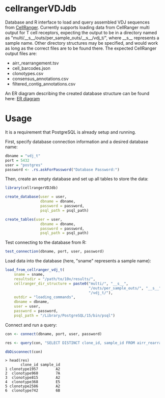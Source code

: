# cellrangerVDJdb
Database and R interface to load and query assembled VDJ sequences from [CellRanger](https://support.10xgenomics.com/single-cell-vdj/software/pipelines/latest/output/per-sample-outs-multi). Currently supports loading data from CellRanger multi output for T cell receptors, expecting the output to be in a directory named as "multi/\_\_s\_\_/outs/per_sample_outs/\_\_s\_\_/vdj_t/", where \_\_s\_\_ represents a sample name. Other directory structures may be specified, and would work as long as the correct files are to be found there. The expected CellRanger output files are:

- airr_rearrangement.tsv
- cell_barcodes.json
- clonotypes.csv
- consensus_annotations.csv
- filtered_contig_annotations.csv

An ER diagram describing the created database structure can be found here: [ER diagram](images/ERD.pdf)

# Usage

It is a requirement that PostgreSQL is already setup and running. 

First, specify database connection information and a desired database name:
```r
dbname = "vdj_t"
port = 5432
user = "postgres"
password <- .rs.askForPassword("Database Password:")
```

Then, create an empty database and set up all tables to store the data:
```r
library(cellrangerVDJdb)

create_database(user = user, 
                dbname = dbname, 
                password = password,
                psql_path = psql_path)

create_tables(user = user, 
                dbname = dbname, 
                password = password,
                psql_path = psql_path)
```

Test connecting to the database from R:
```r
test_connection(dbname, port, user, password)
```

Load data into the database (here, "sname" represents a sample name):
```r
load_from_cellranger_vdj_t(
    sname = sname, 
    resultsdir = "/path/to/10x/results/",
    cellranger_dir_structure = paste0("multi/", "__s__", 
                                      "/outs/per_sample_outs/", "__s__", 
                                      "/vdj_t/"), 
    outdir = "loading_commands",
    dbname = dbname, 
    user = user, 
    password = password, 
    psql_path = "/Library/PostgreSQL/15/bin/psql")
```

Connect and run a query:
```r
con <- connect(dbname, port, user, password)

res <- query(con, "SELECT DISTINCT clone_id, sample_id FROM airr_rearrangement")

dbDisconnect(con)
```

```
> head(res)
       clone_id sample_id
1 clonotype1957        A2
2  clonotype960        7A
3  clonotype815        A2
4  clonotype368        E5
5 clonotype2586        A2
6  clonotype742        6B
```
